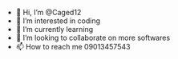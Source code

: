 - 👋 Hi, I’m @Caged12
- 👀 I’m interested in coding
- 🌱 I’m currently learning 
- 💞️ I’m looking to collaborate on more softwares
- 📫 How to reach me 09013457543

<!---
Caged12/Caged12 is a ✨ special ✨ repository because its `README.md` (this file) appears on your GitHub profile.
You can click the Preview link to take a look at your changes.
--->
